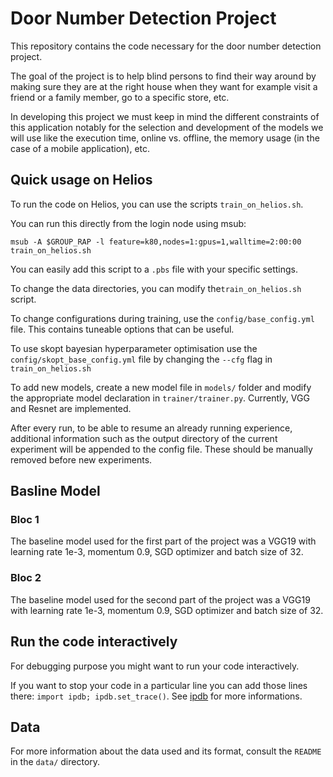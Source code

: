 # Door Number Detection Project

This repository contains the code necessary for the door number detection
project.

The goal of the project is to help blind persons to find their way around by
making sure they are at the right house when they want for example visit a
friend or a family member, go to a specific store, etc.

In developing this project we must keep in mind the different constraints of
this application notably for the selection and development of the models we
will use like the execution time, online vs. offline, the memory usage (in the
case of a mobile application), etc.

## Quick usage on Helios

To run the code on Helios, you can use the scripts `train_on_helios.sh`.

You can run this directly from the login node using msub:

`msub -A $GROUP_RAP -l feature=k80,nodes=1:gpus=1,walltime=2:00:00 train_on_helios.sh`

You can easily add this script to a `.pbs` file with your specific settings.

To change the data directories, you can modify the`train_on_helios.sh` script.

To change configurations during training, use the `config/base_config.yml` file.
This contains tuneable options that can be useful.

To use skopt bayesian hyperparameter optimisation use the
`config/skopt_base_config.yml` file by changing the `--cfg` flag in `train_on_helios.sh`

To add new models, create a new model file in `models/` folder  and modify
the appropriate model declaration in `trainer/trainer.py`. Currently,
VGG and Resnet are implemented.

After every run, to be able to resume an already running experience, additional information such as the output 
directory of the current experiment will be appended to the config file. These should be manually removed before new experiments.

## Basline Model

### Bloc 1
The baseline model used for the first part of the project was a VGG19
with learning rate 1e-3, momentum 0.9, SGD optimizer and batch size of 32.

### Bloc 2
The baseline model used for the second part of the project was a VGG19
with learning rate 1e-3, momentum 0.9, SGD optimizer and batch size of 32.

## Run the code interactively
For debugging purpose you might want to run your code interactively.

If you want to stop your code in a particular line you can add those
lines there: `import ipdb; ipdb.set_trace()`.
See [ipdb](https://pypi.org/project/ipdb/) for more informations.

## Data
For more information about the data used and its format, consult the `README`
in the `data/` directory.
